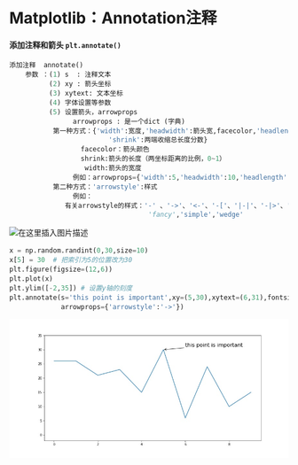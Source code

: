 # Matplotlib：Annotation注释

#### 添加注释和箭头 `plt.annotate()`

```python
添加注释  annotate()
    参数 ：(1) s  : 注释文本
          (2) xy : 箭头坐标
          (3) xytext: 文本坐标
          (4) 字体设置等参数
          (5) 设置箭头，arrowprops 
                arrowprops : 是一个dict (字典)
           第一种方式：{'width':宽度,'headwidth':箭头宽,facecolor,'headlength':箭头长,
                         'shrink':两端收缩总长度分数}   
        		  facecolor：箭头颜色
                  shrink:箭头的长度（两坐标距离的比例，0~1）
                   width:箭头的宽度
                例如：arrowprops={'width':5,'headwidth':10,'headlength':10,'shrink':0.1}
           第二种方式：'arrowstyle':样式 
                例如：
              有关arrowstyle的样式：'-' 、'->'、'<-'、'-['、'|-|'、'-|>'、'<|-'、'<->'
                                   'fancy','simple','wedge'  

```

![在这里插入图片描述](https://img-blog.csdnimg.cn/20190930094144180.png?x-oss-process=image/watermark,type_ZmFuZ3poZW5naGVpdGk,shadow_10,text_aHR0cHM6Ly9ibG9nLmNzZG4ubmV0L0hIRzIwMTcxMjI2,size_16,color_FFFFFF,t_70)

```python
x = np.random.randint(0,30,size=10)
x[5] = 30  # 把索引为5的位置改为30
plt.figure(figsize=(12,6))
plt.plot(x)
plt.ylim([-2,35]) # 设置y轴的刻度
plt.annotate(s='this point is important',xy=(5,30),xytext=(6,31),fontsize=16,
             arrowprops={'arrowstyle':'->'})
```

<img src="https://raw.githubusercontent.com/HG1227/image/master/img_tuchuang/20200513151310.jpg"/>


